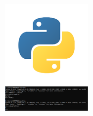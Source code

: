 <div style="display: flex; justify-content: center;">
    <img src="./logo-python.png" alt="Logo de Python" width="53%" title="Logo de Python">
</div>
<div style="display: flex; justify-content: center;">
    <img src="./python_cmd.PNG" width="53%" title="Logo de Python">
</div>
